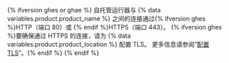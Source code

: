{% ifversion ghes or ghae %}
自托管运行器与 {% data variables.product.product_name %} 之间的连接通过{% ifversion ghes %}HTTP（端口 80）或 {% endif %}HTTPS（端口 443）。 {% ifversion ghes %}要确保通过 HTTPS 的连接，请为 {% data variables.product.product_location %} 配置 TLS。 更多信息请参阅“[配置 TLS](/admin/configuration/configuring-network-settings/configuring-tls)”。{% endif %}
{% endif %}
